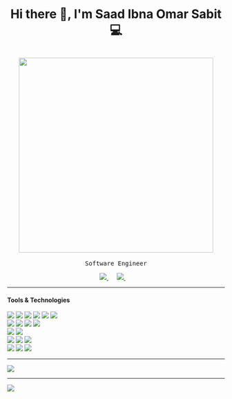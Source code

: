 <h1 align='center'> Hi there 👋, I'm Saad Ibna Omar Sabit  💻 </h1>

<p align="center">
  <br><img src="https://github.com/ssabit/ssabit/blob/master/developer.gif" width="450px"><br><br>
  <samp>Software Engineer
  </samp>
  <br>
</p>

<p align='center'>
 <a href="https://www.linkedin.com/in/sabit/"><img src="https://img.shields.io/badge/linkedin-%230077B5.svg?&style=for-the-badge&logo=linkedin&logoColor=white" />  </a>&nbsp;&nbsp;&nbsp;&nbsp;
 <a href="mailto:sabit.cseuiu@gmail.com?subject=Hello%20Sabit"><img src="https://img.shields.io/badge/gmail-%23D14836.svg?&style=for-the-badge&logo=gmail&logoColor=white" />      </a>&nbsp;&nbsp;&nbsp;&nbsp;
</p>
<hr>

<h4> Tools & Technologies</h4>

<p>
  <img src="https://img.shields.io/badge/HTML5-E34F26?style=for-the-badge&logo=html5&logoColor=white" />&nbsp;<img src="https://img.shields.io/badge/css3%20-%231572B6.svg?&style=for-the-badge&logo=css3&logoColor=white" />&nbsp;<img src="https://img.shields.io/badge/JavaScript-323330?style=for-the-badge&logo=javascript&logoColor=F7DF1E" />&nbsp;<img src="https://img.shields.io/badge/jquery%20-%230769ad.svg?&style=for-the-badge&logo=jquery&logoColor=white" />&nbsp;<img src="https://img.shields.io/badge/Ajax%20-00758F.svg?&style=for-the-badge&logo=Ajax&logoColor=white" />&nbsp;<img src="https://img.shields.io/badge/Bootstrap%20-553C7B.svg?&style=for-the-badge&logo=Bootstrap&logoColor=white" /><br>
  <img src="https://img.shields.io/badge/PHP-777BB4?style=for-the-badge&logo=php&logoColor=white" />&nbsp;<img src="https://img.shields.io/badge/Laravel-FF2D20?style=for-the-badge&logo=laravel&logoColor=white" />&nbsp;<img src="https://img.shields.io/badge/Java%20-070c18.svg?&style=for-the-badge&logo=Java&logoColor=red" />&nbsp;<img src="https://img.shields.io/badge/Python-FFD43B?style=for-the-badge&logo=python&logoColor=blue" /><br>
  <img src="https://img.shields.io/badge/MySQL-005C84?style=for-the-badge&logo=mysql&logoColor=white" />&nbsp;<img src="https://img.shields.io/badge/MongoDB-4EA94B?style=for-the-badge&logo=mongodb&logoColor=white" /><br>
  <img src="https://img.shields.io/badge/GIT-E44C30?style=for-the-badge&logo=git&logoColor=white&link=https://github.com/ssabit" />&nbsp;<img src="https://img.shields.io/badge/github%20-000000.svg?&style=for-the-badge&logo=github&logoColor=white" />&nbsp;<img src="https://img.shields.io/badge/GitLab-330F63?style=for-the-badge&logo=gitlab&logoColor=white" /><br>
  <img src="https://img.shields.io/badge/VSCode-0078D4?style=for-the-badge&logo=visual%20studio%20code&logoColor=white" />&nbsp;<img src="https://img.shields.io/badge/Postman-FF6C37?style=for-the-badge&logo=Postman&logoColor=white" />&nbsp;<img src="https://img.shields.io/badge/Xampp-F37623?style=for-the-badge&logo=xampp&logoColor=white" />
  
</p>
<p>
<hr> 
<img src="https://github-profile-summary-cards.vercel.app/api/cards/profile-details?username=ssabit&theme=vue"/>


</p>
<hr>  
<p>
<p>
   <a href="https://visitorbadge.io/status?path=ssabit"><img src="https://api.visitorbadge.io/api/visitors?path=ssabit&countColor=%23ff8a65&style=flat-square&labelStyle=upper" /></a>&nbsp;&nbsp;
</p>



 
